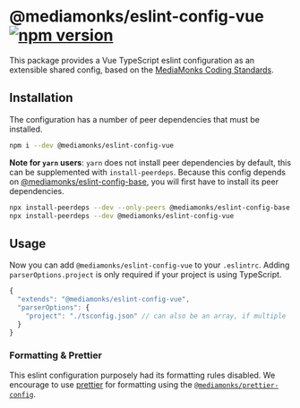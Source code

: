 # @mediamonks/eslint-config-vue [![npm version](https://badge.fury.io/js/%40mediamonks%2Feslint-config-vue.svg)](https://badge.fury.io/js/%40mediamonks%2Feslint-config-vue)

This package provides a Vue TypeScript eslint configuration as an extensible shared config, based on the [MediaMonks Coding Standards](https://github.com/mediamonks/frontend-coding-standards).

## Installation

The configuration has a number of peer dependencies that must be installed.

```bash
npm i --dev @mediamonks/eslint-config-vue
```

**Note for `yarn` users**: `yarn` does not install peer dependencies by default, this can be supplemented with `install-peerdeps`. Because this config depends on [@mediamonks/eslint-config-base](../base/README.md), you will first have to install its peer dependencies.

```bash
npx install-peerdeps --dev --only-peers @mediamonks/eslint-config-base
npx install-peerdeps --dev @mediamonks/eslint-config-vue
```

## Usage

Now you can add `@mediamonks/eslint-config-vue` to your `.eslintrc`. Adding `parserOptions.project` is only required if your project is using TypeScript.

```js
{
  "extends": "@mediamonks/eslint-config-vue",
  "parserOptions": {
    "project": "./tsconfig.json" // can also be an array, if multiple `tsconfig.json` are present
  }
}

```

### Formatting & Prettier

This eslint configuration purposely had its formatting rules disabled. We encourage to use [prettier](https://prettier.io/) for formatting using the [`@mediamonks/prettier-config`](https://github.com/mediamonks/prettier-config).
